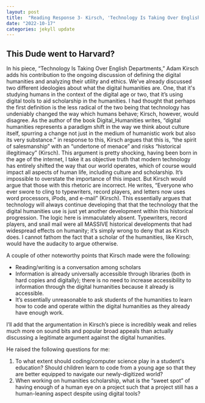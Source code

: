 ```yaml
---
layout: post
title:  "Reading Response 3- Kirsch, 'Technology Is Taking Over English Departments'"
date: "2022-10-17"
categories: jekyll update
---
```


## This Dude went to Harvard? 

In his piece, “Technology Is Taking Over English Departments,” Adam Kirsch adds his contribution to the ongoing discussion of defining the digital humanities and analyzing their utility and ethics. We’ve already discussed two different ideologies about what the digital humanities are. One, that it's studying humans in the context of the digital age or two, that it’s using digital tools to aid scholarship in the humanities. I had thought that perhaps the first definition is the less radical of the two being that technology has undeniably changed the way which humans behave; Kirsch, however, would disagree. As the author of the book Digital_Humanities writes, “digital humanities represents a paradigm shift in the way we think about culture itself, spurring a change not just in the medium of humanistic work but also its very substance.” in response to this, Kirsch argues that this is, “the spirit of salesmanship” with an “undertone of menace” and risks “historical illegitimacy” (Kirsch). This argument is pretty shocking, having been born in the age of the internet, I take it as objective truth that modern technology has entirely shifted the way that our world operates, which of course would impact all aspects of human life, including culture and scholarship. It’s impossible to overstate the importance of this impact. But Kirsch would argue that those with this rhetoric are incorrect. He writes, “Everyone who ever swore to cling to typewriters, record players, and letters now uses word processors, iPods, and e-mail” (Kirsch). This essentially argues that technology will always continue developing that that the technology that the digital humanities use is just yet another development within this historical progression. The logic here is immaculately absent. Typewriters, record players, and snail mail were all MASSIVE historical developments that had widespread effects on humanity; it’s simply wrong to deny that as Kirsch does. I cannot fathom the fact that a scholar of the humanities, like Kirsch, would have the audacity to argue otherwise. 

A couple of other noteworthy points that Kirsch made were the following:
- Reading/writing is a conversation among scholars 
- Information is already universally accessible through libraries (both in hard copies and digitally); there is no need to increase accessibility to information through the digital humanities because it already is accessible. 
- It’s essentially unreasonable to ask students of the humanities to learn how to code and operate within the digital humanities as they already have enough work. 

I’ll add that the argumentation in Kirsch’s piece is incredibly weak and relies much more on sound bits and popular broad appeals than actually discussing a legitimate argument against the digital humanities. 

He raised the following questions for me: 
1. To what extent should coding/computer science play in a student's education? Should children learn to code from a young age so that they are better equipped to navigate our newly-digitized world? 
2. When working on humanities scholarship, what is the “sweet spot” of having enough of a human eye on a project such that a project still has a human-leaning aspect despite using digital tools? 
